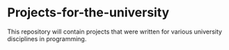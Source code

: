 # Projects-for-the-university
This repository will contain projects that were written for various university disciplines in programming.
